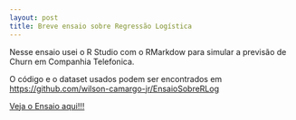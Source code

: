 ```yaml
---
layout: post
title: Breve ensaio sobre Regressão Logística
---
```


Nesse ensaio usei o R Studio com o RMarkdow para simular a previsão de Churn em Companhia Telefonica.

O código e o dataset usados podem ser encontrados em https://github.com/wilson-camargo-jr/EnsaioSobreRLog

<a href="http://htmlpreview.github.com/?https://github.com/wilson-camargo-jr/EnsaioSobreRLog/blob/master/logistic_regression.html" target="_blank">Veja o Ensaio aqui!!!</a>
